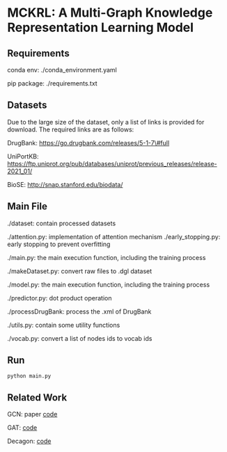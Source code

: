 # MCKRL: A Multi-Graph Knowledge Representation Learning Model

## Requirements
conda env: ./conda_environment.yaml

pip package: ./requirements.txt

## Datasets
Due to the large size of the dataset, only a list of links is provided for download. The required links are as follows:

DrugBank: https://go.drugbank.com/releases/5-1-7\#full

UniPortKB: https://ftp.uniprot.org/pub/databases/uniprot/previous_releases/release-2021_01/

BioSE: http://snap.stanford.edu/biodata/

## Main File
./dataset: contain processed datasets

./attention.py: implementation of attention mechanism
./early_stopping.py: early stopping to prevent overfitting

./main.py: the main execution function, including the training process

./makeDataset.py: convert raw files to .dgl dataset

./model.py: the main execution function, including the training process

./predictor.py: dot product operation

./processDrugBank: process the .xml of DrugBank

./utils.py: contain some utility functions

./vocab.py: convert a list of nodes ids to vocab ids

## Run
`python main.py`

## Related Work
GCN: paper [code](https://github.com/tkipf/pygcn)

GAT: [code](https://github.com/Diego999/pyGAT/)

Decagon: [code](https://github.com/marinkaz/decagon)



